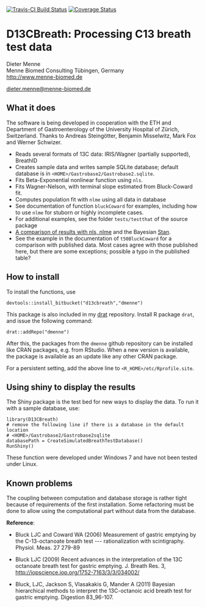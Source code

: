 [![Travis-CI Build Status](https://travis-ci.org/dmenne/d13cbreath.svg?branch=master)](https://travis-ci.org/dmenne/d13cbreath)
[![Coverage Status](https://coveralls.io/repos/dmenne/d13cbreath/badge.svg?branch=master&service=github)](https://coveralls.io/github/dmenne/d13cbreath?branch=master)

D13CBreath: Processing C13 breath test data
===========================================

Dieter Menne   
Menne Biomed Consulting Tübingen, Germany    
http://www.menne-biomed.de   

dieter.menne@menne-biomed.de 


## What it does
The software is being developed in cooperation with the ETH and Department of Gastroenterology of the University Hospital of Zürich, Switzerland. Thanks to Andreas Steingötter, Benjamin Misselwitz, Mark Fox and Werner Schwizer.

* Reads several formats of 13C data: IRIS/Wagner (partially supported), BreathID
* Creates sample data and writes sample SQLite database; default database is in `<HOME>/Gastrobase2/Gastrobase2.sqlite`.
* Fits Beta-Exponential nonlinear function using `nls`.
* Fits Wagner-Nelson, with terminal slope estimated from Bluck-Coward fit.
* Computes population fit with `nlme` using all data in database
* See documentation of function `bluckCoward` for examples, including how to use
  `nlme` for stuborn or highly incomplete cases.
* For additional examples, see the folder `tests/testthat` of the source package
* [A comparison of results with nls, nlme](http://dmenne.github.io/d13cbreath) and the Bayesian [Stan](http://www.mc-stan.org).
* See the example in the documentation of `t50BluckCoward` for a comparison with published data. Most cases agree with those published here, but there are some exceptions; possible a typo in the published table?

## How to install
To install the functions, use
```
devtools::install_bitbucket("d13cbreath","dmenne")
```

This package is also included in my [drat](https://github.com/eddelbuettel/drat) repository. Install R package `drat`, and issue the following command:

`drat::addRepo("dmenne")`

After this, the packages from the `dmenne` github repository can be installed like CRAN packages, e.g. from RStudio. When a new version is available, the package is available as an update like any other CRAN package.

For a persistent setting, add the above line to `<R_HOME>/etc/Rprofile.site`.

## Using shiny to display the results

The Shiny package is the test bed for new ways to display the data. To run
it with a sample database, use:

```
library(D13CBreath)
# remove the following line if there is a database in the default location
# <HOME>/Gastrobase2/Gastrobase2sqlite
databasePath = CreateSimulatedBreathTestDatabase()
RunShiny()
```

These function were developed under Windows 7 and have not been tested under Linux.

## Known problems
The coupling between computation and database storage is rather tight because of requirements of the first installation. Some refactoring must be done to allow using the computational part without data from the database.


__Reference__: 

* Bluck LJC and Coward WA (2006) Measurement of gastric emptying by the C-13-octanoate breath test --- rationalization with scintigraphy. Physiol. Meas. 27 279-89

* Bluck LJC (2009) Recent advances in the interpretation of the 13C octanoate breath test for gastric emptying. J. Breath Res. 3, http://iopscience.iop.org/1752-7163/3/3/034002/

* Bluck, LJC, Jackson S, Vlasakakis G, Mander A (2011) Bayesian hierarchical methods to interpret  the 13C-octanoic acid breath  test for gastric emptying. Digestion 83_96-107.
